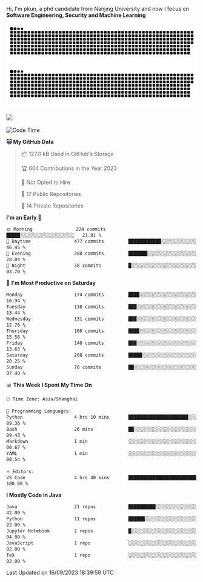 Hi, I'm pkun, a phd candidate from Nanjing University and now I focus on **Software Engineering, Security and Machine Learning**

![GitHub Snake Light](https://github.com/pppppkun/pppppkun/blob/output/github-snake.svg#gh-light-mode-only)
![GitHub Snake dark](https://github.com/pppppkun/pppppkun/blob/output/github-snake-dark.svg#gh-dark-mode-only)

![](https://komarev.com/ghpvc/?username=pppppkun)
<!--START_SECTION:waka-->
![Code Time](http://img.shields.io/badge/Code%20Time-1%2C916%20hrs%2048%20mins-blue)

**🐱 My GitHub Data** 

> 📦 127.0 kB Used in GitHub's Storage 
 > 
> 🏆 664 Contributions in the Year 2023
 > 
> 🚫 Not Opted to Hire
 > 
> 📜 17 Public Repositories 
 > 
> 🔑 14 Private Repositories 
 > 
**I'm an Early 🐤** 

```text
🌞 Morning                224 commits         █████░░░░░░░░░░░░░░░░░░░░   21.81 % 
🌆 Daytime                477 commits         ████████████░░░░░░░░░░░░░   46.45 % 
🌃 Evening                288 commits         ███████░░░░░░░░░░░░░░░░░░   28.04 % 
🌙 Night                  38 commits          █░░░░░░░░░░░░░░░░░░░░░░░░   03.70 % 
```
📅 **I'm Most Productive on Saturday** 

```text
Monday                   174 commits         ████░░░░░░░░░░░░░░░░░░░░░   16.94 % 
Tuesday                  138 commits         ███░░░░░░░░░░░░░░░░░░░░░░   13.44 % 
Wednesday                131 commits         ███░░░░░░░░░░░░░░░░░░░░░░   12.76 % 
Thursday                 160 commits         ████░░░░░░░░░░░░░░░░░░░░░   15.58 % 
Friday                   140 commits         ███░░░░░░░░░░░░░░░░░░░░░░   13.63 % 
Saturday                 208 commits         █████░░░░░░░░░░░░░░░░░░░░   20.25 % 
Sunday                   76 commits          ██░░░░░░░░░░░░░░░░░░░░░░░   07.40 % 
```


📊 **This Week I Spent My Time On** 

```text
🕑︎ Time Zone: Asia/Shanghai

💬 Programming Languages: 
Python                   4 hrs 10 mins       ██████████████████████░░░   89.36 % 
Bash                     26 mins             ██░░░░░░░░░░░░░░░░░░░░░░░   09.43 % 
Markdown                 1 min               ░░░░░░░░░░░░░░░░░░░░░░░░░   00.67 % 
YAML                     1 min               ░░░░░░░░░░░░░░░░░░░░░░░░░   00.54 % 

🔥 Editors: 
VS Code                  4 hrs 40 mins       █████████████████████████   100.00 % 
```

**I Mostly Code in Java** 

```text
Java                     21 repos            ██████████░░░░░░░░░░░░░░░   42.00 % 
Python                   11 repos            ██████░░░░░░░░░░░░░░░░░░░   22.00 % 
Jupyter Notebook         2 repos             █░░░░░░░░░░░░░░░░░░░░░░░░   04.00 % 
JavaScript               1 repo              ░░░░░░░░░░░░░░░░░░░░░░░░░   02.00 % 
TeX                      1 repo              ░░░░░░░░░░░░░░░░░░░░░░░░░   02.00 % 
```




 Last Updated on 16/09/2023 18:39:50 UTC
<!--END_SECTION:waka-->
